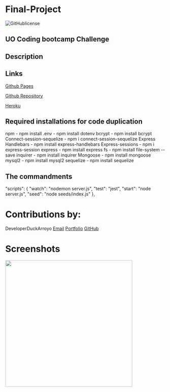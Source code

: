 # Final-Project

![GitHublicense](https://img.shields.io/npm/l/express?style=for-the-badge)

## UO Coding bootcamp Challenge


## Description


## Links

[Github Pages]()

[Github Repository]()

[Heroku]()

## Required installations for code duplication

npm - npm install
.env - npm install dotenv
bcrypt - npm install bcrypt
Connect-session-sequelize - npm i connect-session-sequelize
Express Handlebars - npm install express-handlebars
Express-sessions - npm i express-session
express - npm install express
fs - npm install file-system --save
inquirer - npm install inquirer
Mongoose - npm install mongoose
mysql2 - npm install mysql2
sequelize - npm install sequelize

## The commandments

"scripts": {
"watch": "nodemon server.js",
"test": "jest",
"start": "node server.js",
"seed": "node seeds/index.js"
},

# Contributions by:

DeveloperDuckArroyo
[Email](mailto:DeveloperDuckArroyo@gmail.com)
[Portfolio](https://duckarroyo.github.io/portfolio/)
[GitHub](https://github.com/DuckArroyo)



# Screenshots

<img src="./.png" style="width: 400px">